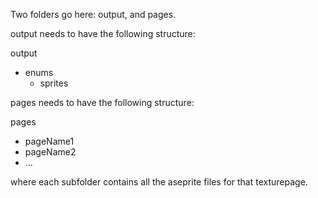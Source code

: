 Two folders go here: output, and pages.

output needs to have the following structure:

output
   - enums
       - sprites

pages needs to have the following structure:

pages
   - pageName1
   - pageName2
   - ...

where each subfolder contains all the aseprite files for that texturepage.